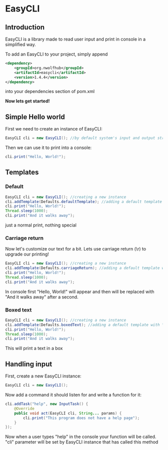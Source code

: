 # EasyCLI

## Introduction

EasyCLI is a library made to read user input and print in console in a simplified way.

To add an EasyCLI to your project, simply append

```xml
<dependency>
    <groupId>org.nwolfhub</groupId>
    <artifactId>easycli</artifactId>
    <version>1.4.4</version>
</dependency>
```

into your dependencies section of pom.xml

**Now lets get started!**

## Simple Hello world

First we need to create an instance of EasyCLI:

```java
EasyCLI cli = new EasyCLI(); //by default system's input and output stream will be used
```

Then we can use it to print into a console:

```java
cli.print("Hello, World!");
```

## Templates

### Default

```java
EasyCLI cli = new EasyCLI(); //creating a new instance
cli.addTemplate(Defaults.defaultTemplate); //adding a default template with \r at the end
cli.print("Hello, World!");
Thread.sleep(1000);
cli.print("And it walks away");
```

just a normal print, nothing special

### Carriage return

Now let's customize our text for a bit. Lets use carriage return (\r) to upgrade our printing!

```java
EasyCLI cli = new EasyCLI(); //creating a new instance
cli.addTemplate(Defaults.carriageReturn); //adding a default template with \r at the end
cli.print("Hello, World!");
Thread.sleep(1000);
cli.print("And it walks away");
```

In console first "Hello, World!" will appear and then will be replaced with "And it walks away" after a second.

### Boxed text

```java
EasyCLI cli = new EasyCLI(); //creating a new instance
cli.addTemplate(Defaults.boxedText); //adding a default template with \r at the end
cli.print("Hello, World!");
Thread.sleep(1000);
cli.print("And it walks away");
```

This will print a text in a box

## Handling input

First, create a new EasyCLI instance:

```java
EasyCLI cli = new EasyCLI();
```

Now add a command it should listen for and write a function for it:

```java
cli.addTask("help", new InputTask() {
    @Override
    public void act(EasyCLI cli, String... params) {
        cli.print("This program does not have a help page");
    }
});
```

Now when a user types "help" in the console your function will be called. "cli" parameter will be set by EasyCLI instance that has called this method
